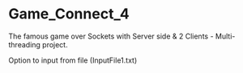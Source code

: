 # Game_Connect_4
The famous game over Sockets with Server side &amp; 2 Clients - Multi-threading project.

Option to input from file (InputFile1.txt)
